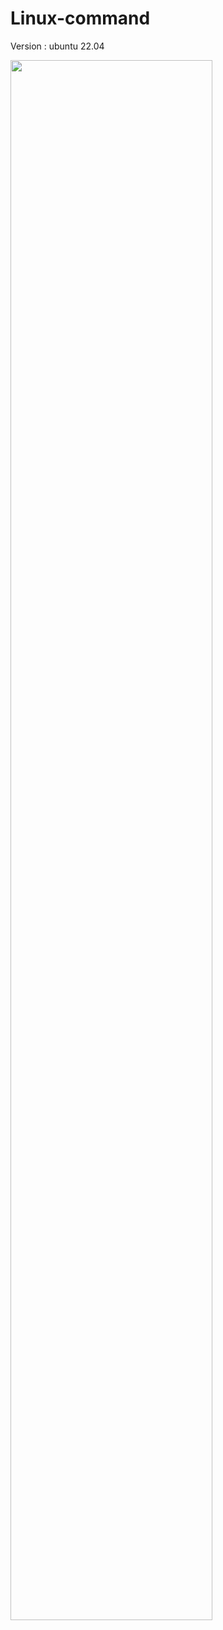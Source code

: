 # Linux-command

Version : ubuntu 22.04





<img width="80%" src="https://user-images.githubusercontent.com/84236806/153768692-70a4def2-638b-4d86-aa40-2c61b9d66152.png"/>
